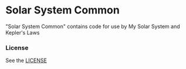 Solar System Common
================

"Solar System Common" contains code for use by My Solar System and Kepler's Laws

### License
See the <a href="https://github.com/phetsims/solar-system-common/blob/master/LICENSE" target="_blank">LICENSE</a>
